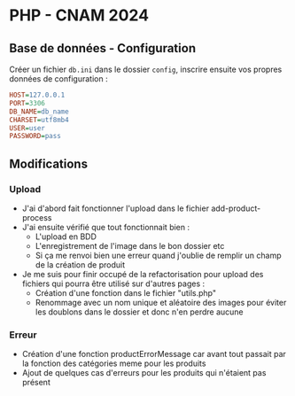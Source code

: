# PHP - CNAM 2024

## Base de données - Configuration

Créer un fichier `db.ini` dans le dossier `config`, inscrire ensuite vos propres données de configuration :

```ini
HOST=127.0.0.1
PORT=3306
DB_NAME=db_name
CHARSET=utf8mb4
USER=user
PASSWORD=pass
```

## Modifications

### Upload

* J'ai d'abord fait fonctionner l'upload dans le fichier add-product-process
* J'ai ensuite vérifié que tout fonctionnait bien :
    * L'upload en BDD
    * L'enregistrement de l'image dans le bon dossier etc
    * Si ça me renvoi bien une erreur quand j'oublie de remplir un champ de la création de produit
* Je me suis pour finir occupé de la refactorisation pour upload des fichiers qui pourra être utilisé sur d'autres pages :
    * Création d'une fonction dans le fichier "utils.php"
    * Renommage avec un nom unique et aléatoire des images pour éviter les doublons dans le dossier et donc n'en perdre aucune

### Erreur

* Création d'une fonction productErrorMessage car avant tout passait par la fonction des catégories meme pour les produits
* Ajout de quelques cas d'erreurs pour les produits qui n'étaient pas présent


